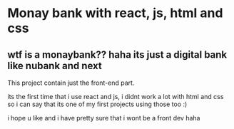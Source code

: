 # Monay bank with react, js, html and css

## wtf is a monaybank?? haha its just a digital bank like nubank and next

This project contain just the front-end part.

its the first time that i use react and js, i didnt work a lot with html and css so i can say that its one of my first projects using those too :)

i hope u like and i have pretty sure that i wont be a front dev haha
